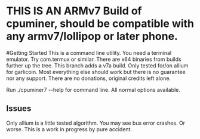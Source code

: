 # THIS IS AN ARMv7 Build of cpuminer, should be compatible with any armv7/lollipop or later phone. 

#Getting Started
This is a command line utility. You need a terminal emulator. Try com.termux or similar. There are x64 binaries from builds further up the tree. This branch adds a v7a build. Only tested for/on allium for garlicoin. Most everything else should work but there is no guarantee nor any support. There are no donations, original credits left alone.

Run ./cpuminer7 --help for command line. All normal options available.


## Issues
Only allium is a little tested algorithm. You may see bus error crashes. Or worse. This is a work in progress by pure accident. 
